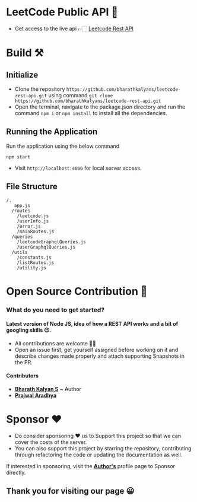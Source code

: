 # LeetCode Public API 🚀

* Get access to the live api 👉🏻 [Leetcode Rest API](https://bit.ly/leetcodeapi)

# Build ⚒️

## Initialize

- Clone the repository `https://github.com/bharathkalyans/leetcode-rest-api.git` using
  command `git clone https://github.com/bharathkalyans/leetcode-rest-api.git`
- Open the terminal, navigate to the package.json directory and run the command `npm i` or `npm install` to install all
  the dependencies.

## Running the Application

Run the application using the below command

```
npm start
```

- Visit `http://localhost:4000` for local server access.

## File Structure

```
/.
   app.js
  /routes
    /leetcode.js
    /userInfo.js
    /error.js
    /mainRoutes.js
  /queries
    /leetcodeGraphqlQueries.js
    /userGraphqlQueries.js
  /utils
    /constants.js
    /listRoutes.js
    /utility.js

```

# Open Source Contribution 🎒

### What do you need to get started?

#### Latest version of Node JS, idea of how a REST API works and a bit of googling skills 😉.

- All contributions are welcome 🙌🏼
- Open an issue first, get yourself assigned before working on it and describe changes made properly and attach
  supporting Snapshots in the PR.

#### Contributors

- <a href="https://github.com/bharathkalyans">**Bharath Kalyan S**</a> ~ Author
- <a href="https://github.com/07prajwal2000">**Prajwal Aradhya**</a> <br>

# Sponsor ❤️

- Do consider sponsoring ❤️ us to Support this project so that we can cover the costs of the server.
- You can also support this project by starring the repository, contributing through refactoring the code or updating
  the documentation as well.

If interested in sponsoring, visit the <a href="https://github.com/bharathkalyans">**Author's**</a> profile page to
Sponsor directly.
<br>

## Thank you for visiting our page 😀
